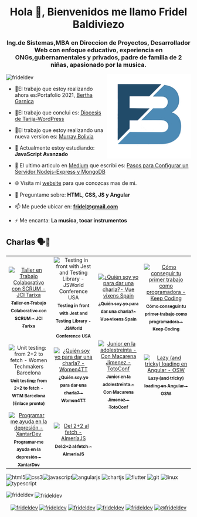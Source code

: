 
<h1 align="center">Hola 👋, Bienvenidos me llamo Fridel Baldiviezo</h1>
<h3 align="center">Ing.de Sistemas,MBA en Direccion de Proyectos, Desarrollador Web con enfoque educativo, experiencia en ONGs,gubernamentales y privados, padre de familia de 2 niñas, apasionado por la musica.</h3>


<img align='right' src="https://github.com/frideldev/frideldev/raw/master/LOGOFRIDELisitopio2.png" width="230">
<p align="left"> <img src="https://komarev.com/ghpvc/?username=frideldev" alt="frideldev" /> </p>

- 🔭El trabajo que estoy realizando ahora es:Portafolio 2021, [Bertha Garnica](https://www.berthagarnica.com)
- 🔭El trabajo que conclui es: [Diocesis de Tarija-WordPress](http://diocesis.fridel.info.bo)
- 🔭El trabajo que estoy realizando una nueva version es: [Murray Bolivia](http://www.murraybolivia.com)
- 🌱 Actualmente estoy estudiando: **JavaScript Avanzado**
- 📝 El ultimo articulo en [Medium](http://medium.com/@frideldev) que escribi es: [Pasos para Configurar un Servidor Nodejs-Express y MongoDB](https://frideldev.medium.com/pasos-para-preparar-tu-back-end-en-node-express-y-mongodb-en-linux-6d5aa7c5c963) 

- 🌐 Visita mi [website](http://fridel.info.bo/) para que conozcas mas de mi.

- 💬 Preguntame sobre: **HTML, CSS, JS y Angular**

- 📫 Me puede ubicar en: **fridel@gmail.com**

- ⚡ Me encanta: **La musica, tocar instrumentos**

## Charlas 🗣️💬  
<table>
  <tr>
    <td align="center">
      <a href="https://www.youtube.com/watch?v=LMCJ-QTIxUo">
        <img src="https://user-images.githubusercontent.com/45037868/125210328-6a896a00-e29f-11eb-97cb-57e5ff9663fe.png" width="150px" alt="Taller en Trabajo Colaborativo con SCRUM - JCI Tarixa"/>
        <br />
        <sub>
          <b>Taller en Trabajo Colaborativo con SCRUM - JCI Tarixa</b>
        </sub>
      </a>
      <br />
    </td>
    <td align="center">
        <img src="https://user-images.githubusercontent.com/45037868/125210397-da97f000-e29f-11eb-8bc8-ce9e7d03351b.png" width="150px" alt="Testing in front with Jest and Testing Library - JSWorld Conference USA"/>
        <br />
        <sub>
          <b>Testing in front with Jest and Testing Library - JSWorld Conference USA</b>
        </sub>
      </a>
      <br />
    </td>
    <td align="center">
      <a href="https://www.youtube.com/watch?v=CezczF6clbk">
        <img src="https://user-images.githubusercontent.com/45037868/125208972-0d3ceb00-e296-11eb-9e18-62e2b8b1246c.png" width="150px" alt="¿Quién soy yo para dar una charla?- Vue vixens Spain"/>
        <br />
        <sub>
          <b>¿Quién soy yo para dar una charla?- Vue vixens Spain</b>
        </sub>
      </a>
      <br />
    </td>
    <td align="center">
      <a href="https://youtu.be/NoWJShBovQo?t=156">
        <img src="https://i.ytimg.com/vi/NoWJShBovQo/hq720.jpg" width="150px" alt="Cómo conseguir tu primer trabajo como programadora - Keep Coding"/>
        <br />
        <sub>
          <b>Cómo conseguir tu primer trabajo como programadora - Keep Coding</b>
        </sub>
      </a>
      <br />
    </td>
      </tr>
      <tr>
    <td align="center">
      <img src="https://user-images.githubusercontent.com/45037868/103943388-499a5d80-5132-11eb-8f74-5c3af251836b.jpeg" width="150px" alt="Unit testing: from 2+2 to fetch - Women Techmakers Barcelona"/>
      <br />
      <sub>
        <b>Unit testing: from 2+2 to fetch - WTM Barcelona (Enlace pronto)</b>
      </sub>
      <br />
    </td>
    <td align="center">
      <a href="https://youtu.be/mWiLhWtSYTI?t=14937">
        <img src="https://user-images.githubusercontent.com/45037868/103942565-e65bfb80-5130-11eb-98b5-888e2db473b2.png" width="150px" alt="¿Quién soy yo para dar una charla? - Women4TT"/>
        <br />
        <sub>
          <b>¿Quién soy yo para dar una charla? - Women4TT</b>
        </sub>
      </a>
      <br />
    </td>
    <td align="center">
      <a href="https://www.youtube.com/watch?v=cldd97CUn4g">
        <img src="https://user-images.githubusercontent.com/45037868/104422986-c2a81380-557d-11eb-86c6-3ef75dc68f28.png" width="150px" alt="Junior en la adolestreinta - Con Macarena Jimenez - TotoConf"/>
        <br />
        <sub>
          <b>Junior en la adolestreinta - Con Macarena Jimenez - TotoConf</b>
        </sub>
      </a>
      <br />
    </td>
    <td align="center">
      <a href="https://youtu.be/U7NTuOpBiAk?t=2435">
        <img src="https://img.youtube.com/vi/U7NTuOpBiAk/mqdefault.jpg" width="150px" alt="Lazy (and tricky) loading en Angular - OSW"/>
        <br />
        <sub>
          <b>Lazy (and tricky) loading en Angular - OSW</b>
        </sub>
      </a>
      <br />
    </td>
  <tr>
    <td align="center">
      <a href="https://youtu.be/dPpk4K_EKSE?t=6450">
        <img src="https://img.youtube.com/vi/dPpk4K_EKSE/mqdefault.jpg" width="150px" alt="Programar me ayuda en la depresión - XantarDev"/>
        <br />
        <sub>
          <b>Programar me ayuda en la depresión - XantarDev</b>
        </sub>
      </a>
      <br />
    </td>
    <td align="center">
      <a href="https://talks.codemotion.com/panel-online-todos-estamos-o-estaremos-e">
        <img src="https://img.youtube.com/vi/szu5YDOtJ1M/mqdefault.jpg" width="150px" alt="Del 2+2 al fetch - AlmeríaJS"/>
        <br />
        <sub>
          <b>Del 2+2 al fetch - AlmeríaJS</b>
        </sub>
      </a>
      <br />
    </td>
  </tr>
</table>

<p align="left"><img src="https://devicons.github.io/devicon/devicon.git/icons/html5/html5-original-wordmark.svg" alt="html5" width="40" height="40"/><img src="https://devicons.github.io/devicon/devicon.git/icons/css3/css3-original-wordmark.svg" alt="css3" width="40" height="40"/><img src="https://devicons.github.io/devicon/devicon.git/icons/javascript/javascript-original.svg" alt="javascript" width="40" height="40"/><img src="https://devicons.github.io/devicon/devicon.git/icons/angularjs/angularjs-original.svg" alt="angularjs" width="40" height="40"/> <img src="https://www.chartjs.org/media/logo-title.svg" alt="chartjs" width="40" height="40"/>  <img src="https://www.vectorlogo.zone/logos/flutterio/flutterio-icon.svg" alt="flutter" width="40" height="40"/> <img src="https://www.vectorlogo.zone/logos/git-scm/git-scm-icon.svg" alt="git" width="40" height="40"/>   <img src="https://devicons.github.io/devicon/devicon.git/icons/linux/linux-original.svg" alt="linux" width="40" height="40"/> <img src="https://devicons.github.io/devicon/devicon.git/icons/typescript/typescript-original.svg" alt="typescript" width="40" height="40"/></p>

<p><img align="left" src="https://github-readme-stats.vercel.app/api/top-langs/?username=frideldev&layout=compact&hide=html" alt="frideldev" /></p>
<p>&nbsp;<img align="center" src="https://github-readme-stats.vercel.app/api?username=frideldev&show_icons=true" alt="frideldev" /></p>

<p align="center">
<a href="https://codepen.io/frideldev" target="blank"><img align="center" src="https://cdn.jsdelivr.net/npm/simple-icons@3.0.1/icons/codepen.svg" alt="frideldev" height="30" width="30" /></a>
<a href="https://twitter.com/frideldev" target="blank"><img align="center" src="https://cdn.jsdelivr.net/npm/simple-icons@3.0.1/icons/twitter.svg" alt="frideldev" height="30" width="30" /></a>
<a href="https://linkedin.com/in/frideldev" target="blank"><img align="center" src="https://cdn.jsdelivr.net/npm/simple-icons@3.0.1/icons/linkedin.svg" alt="frideldev" height="30" width="30" /></a>
<a href="https://fb.com/frideldev" target="blank"><img align="center" src="https://cdn.jsdelivr.net/npm/simple-icons@3.0.1/icons/facebook.svg" alt="frideldev" height="30" width="30" /></a>
<a href="https://instagram.com/frideldev" target="blank"><img align="center" src="https://cdn.jsdelivr.net/npm/simple-icons@3.0.1/icons/instagram.svg" alt="frideldev" height="30" width="30" /></a>
<a href="https://medium.com/@frideldev" target="blank"><img align="center" src="https://cdn.jsdelivr.net/npm/simple-icons@3.0.1/icons/medium.svg" alt="@frideldev" height="30" width="30" /></a>
</p>

